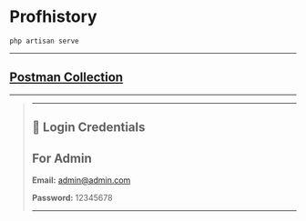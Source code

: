 # Profhistory

```text
php artisan serve
```

---

## [Postman Collection](.)

---

> ---
>
> ## 🔑 Login Credentials
>
>
> ## For Admin
>
> **Email:** <admin@admin.com>
>
> **Password:** 12345678
>
> ---
